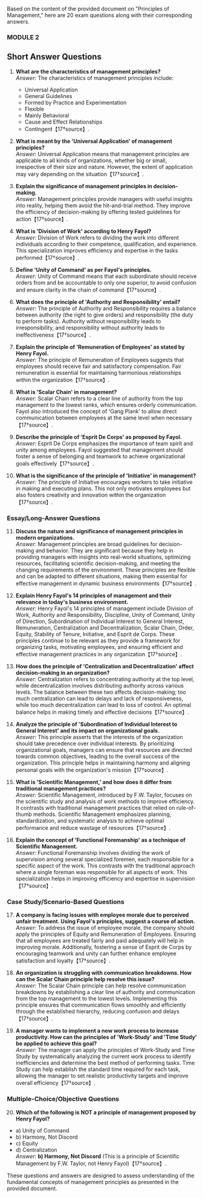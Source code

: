 Based on the content of the provided document on "Principles of Management," here are 20 exam questions along with their corresponding answers.




### MODULE 2

## **Short Answer Questions**

1. **What are the characteristics of management principles?**  
   *Answer:* The characteristics of management principles include:
   - Universal Application
   - General Guidelines
   - Formed by Practice and Experimentation
   - Flexible
   - Mainly Behavioral
   - Cause and Effect Relationships
   - Contingent【17†source】.

2. **What is meant by the 'Universal Application' of management principles?**  
   *Answer:* Universal Application means that management principles are applicable to all kinds of organizations, whether big or small, irrespective of their size and nature. However, the extent of application may vary depending on the situation【17†source】.

3. **Explain the significance of management principles in decision-making.**  
   *Answer:* Management principles provide managers with useful insights into reality, helping them avoid the hit-and-trial method. They improve the efficiency of decision-making by offering tested guidelines for action【17†source】.

4. **What is 'Division of Work' according to Henry Fayol?**  
   *Answer:* Division of Work refers to dividing the work into different individuals according to their competence, qualification, and experience. This specialization improves efficiency and expertise in the tasks performed【17†source】.

5. **Define 'Unity of Command' as per Fayol's principles.**  
   *Answer:* Unity of Command means that each subordinate should receive orders from and be accountable to only one superior, to avoid confusion and ensure clarity in the chain of command【17†source】.

6. **What does the principle of 'Authority and Responsibility' entail?**  
   *Answer:* The principle of Authority and Responsibility requires a balance between authority (the right to give orders) and responsibility (the duty to perform tasks). Authority without responsibility leads to irresponsibility, and responsibility without authority leads to ineffectiveness【17†source】.

7. **Explain the principle of 'Remuneration of Employees' as stated by Henry Fayol.**  
   *Answer:* The principle of Remuneration of Employees suggests that employees should receive fair and satisfactory compensation. Fair remuneration is essential for maintaining harmonious relationships within the organization【17†source】.

8. **What is 'Scalar Chain' in management?**  
   *Answer:* Scalar Chain refers to a clear line of authority from the top management to the lowest ranks, which ensures orderly communication. Fayol also introduced the concept of 'Gang Plank' to allow direct communication between employees at the same level when necessary【17†source】.

9. **Describe the principle of 'Esprit De Corps' as proposed by Fayol.**  
   *Answer:* Esprit De Corps emphasizes the importance of team spirit and unity among employees. Fayol suggested that management should foster a sense of belonging and teamwork to achieve organizational goals effectively【17†source】.

10. **What is the significance of the principle of 'Initiative' in management?**  
    *Answer:* The principle of Initiative encourages workers to take initiative in making and executing plans. This not only motivates employees but also fosters creativity and innovation within the organization【17†source】.

### **Essay/Long-Answer Questions**

11. **Discuss the nature and significance of management principles in modern organizations.**  
    *Answer:* Management principles are broad guidelines for decision-making and behavior. They are significant because they help in providing managers with insights into real-world situations, optimizing resources, facilitating scientific decision-making, and meeting the changing requirements of the environment. These principles are flexible and can be adapted to different situations, making them essential for effective management in dynamic business environments【17†source】.

12. **Explain Henry Fayol's 14 principles of management and their relevance in today's business environment.**  
    *Answer:* Henry Fayol's 14 principles of management include Division of Work, Authority and Responsibility, Discipline, Unity of Command, Unity of Direction, Subordination of Individual Interest to General Interest, Remuneration, Centralization and Decentralization, Scalar Chain, Order, Equity, Stability of Tenure, Initiative, and Esprit de Corps. These principles continue to be relevant as they provide a framework for organizing tasks, motivating employees, and ensuring efficient and effective management practices in any organization【17†source】.

13. **How does the principle of 'Centralization and Decentralization' affect decision-making in an organization?**  
    *Answer:* Centralization refers to concentrating authority at the top level, while decentralization involves distributing authority across various levels. The balance between these two affects decision-making; too much centralization can lead to delays and lack of responsiveness, while too much decentralization can lead to loss of control. An optimal balance helps in making timely and effective decisions【17†source】.

14. **Analyze the principle of 'Subordination of Individual Interest to General Interest' and its impact on organizational goals.**  
    *Answer:* This principle asserts that the interests of the organization should take precedence over individual interests. By prioritizing organizational goals, managers can ensure that resources are directed towards common objectives, leading to the overall success of the organization. This principle helps in maintaining harmony and aligning personal goals with the organization's mission【17†source】.

15. **What is 'Scientific Management,' and how does it differ from traditional management practices?**  
    *Answer:* Scientific Management, introduced by F.W. Taylor, focuses on the scientific study and analysis of work methods to improve efficiency. It contrasts with traditional management practices that relied on rule-of-thumb methods. Scientific Management emphasizes planning, standardization, and systematic analysis to achieve optimal performance and reduce wastage of resources【17†source】.

16. **Explain the concept of 'Functional Foremanship' as a technique of Scientific Management.**  
    *Answer:* Functional Foremanship involves dividing the work of supervision among several specialized foremen, each responsible for a specific aspect of the work. This contrasts with the traditional approach where a single foreman was responsible for all aspects of work. This specialization helps in improving efficiency and expertise in supervision【17†source】.

### **Case Study/Scenario-Based Questions**

17. **A company is facing issues with employee morale due to perceived unfair treatment. Using Fayol's principles, suggest a course of action.**  
    *Answer:* To address the issue of employee morale, the company should apply the principles of Equity and Remuneration of Employees. Ensuring that all employees are treated fairly and paid adequately will help in improving morale. Additionally, fostering a sense of Esprit de Corps by encouraging teamwork and unity can further enhance employee satisfaction and loyalty【17†source】.

18. **An organization is struggling with communication breakdowns. How can the Scalar Chain principle help resolve this issue?**  
    *Answer:* The Scalar Chain principle can help resolve communication breakdowns by establishing a clear line of authority and communication from the top management to the lowest levels. Implementing this principle ensures that communication flows smoothly and efficiently through the established hierarchy, reducing confusion and delays【17†source】.

19. **A manager wants to implement a new work process to increase productivity. How can the principles of 'Work-Study' and 'Time Study' be applied to achieve this goal?**  
    *Answer:* The manager can apply the principles of Work-Study and Time Study by systematically analyzing the current work process to identify inefficiencies and determine the best method of performing tasks. Time Study can help establish the standard time required for each task, allowing the manager to set realistic productivity targets and improve overall efficiency【17†source】.

### **Multiple-Choice/Objective Questions**

20. **Which of the following is NOT a principle of management proposed by Henry Fayol?**
   - a) Unity of Command
   - b) Harmony, Not Discord
   - c) Equity
   - d) Centralization  
   *Answer:* **b) Harmony, Not Discord** (This is a principle of Scientific Management by F.W. Taylor, not Henry Fayol)【17†source】.

These questions and answers are designed to assess understanding of the fundamental concepts of management principles as presented in the provided document.
